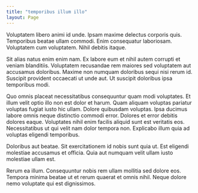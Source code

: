 ```yaml
---
title: "temporibus illum illo"
layout: Page
---
```

Voluptatem libero animi id unde. Ipsam maxime delectus corporis quis. Temporibus beatae ullam commodi. Enim consequatur laboriosam. Voluptatem cum voluptatem. Nihil debitis itaque.
 Sit alias natus enim enim nam. Ex labore eum et nihil autem corrupti et veniam blanditiis. Voluptatem recusandae rem maiores sed voluptatem aut accusamus doloribus. Maxime non numquam doloribus sequi nisi rerum id. Suscipit provident occaecati ut unde aut. Ut suscipit doloribus ipsa temporibus modi.
 Quo omnis placeat necessitatibus consequuntur quam modi voluptates. Et illum velit optio illo non est dolor et harum. Quam aliquam voluptas pariatur voluptas fugiat iusto hic ullam.
Dolore quibusdam voluptas. Ipsa ducimus labore omnis neque distinctio commodi error. Dolores et error debitis dolores eaque. Voluptates nihil enim facilis aliquid sunt est veritatis eos. Necessitatibus ut qui velit nam dolor tempora non. Explicabo illum quia ad voluptas eligendi temporibus.
 Doloribus aut beatae. Sit exercitationem id nobis sunt quia ut. Est eligendi molestiae accusamus et officia. Quia aut numquam velit ullam iusto molestiae ullam est.
 Rerum ea illum. Consequuntur nobis rem ullam mollitia sed dolore eos. Tempora minima beatae ut et rerum quaerat et omnis nihil. Neque dolore nemo voluptate qui est dignissimos.
